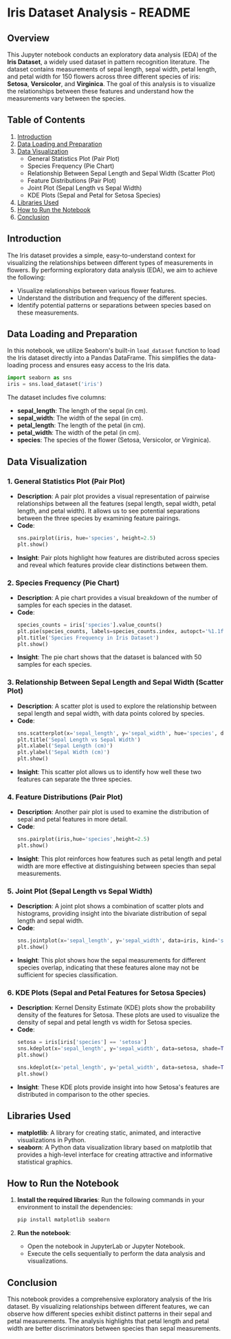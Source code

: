 # Iris Dataset Analysis - README

## Overview

This Jupyter notebook conducts an exploratory data analysis (EDA) of the **Iris Dataset**, a widely used dataset in pattern recognition literature. The dataset contains measurements of sepal length, sepal width, petal length, and petal width for 150 flowers across three different species of iris: **Setosa**, **Versicolor**, and **Virginica**. The goal of this analysis is to visualize the relationships between these features and understand how the measurements vary between the species.

## Table of Contents
1. [Introduction](#introduction)
2. [Data Loading and Preparation](#data-loading-and-preparation)
3. [Data Visualization](#data-visualization)
    - General Statistics Plot (Pair Plot)
    - Species Frequency (Pie Chart)
    - Relationship Between Sepal Length and Sepal Width (Scatter Plot)
    - Feature Distributions (Pair Plot)
    - Joint Plot (Sepal Length vs Sepal Width)
    - KDE Plots (Sepal and Petal for Setosa Species)
4. [Libraries Used](#libraries-used)
5. [How to Run the Notebook](#how-to-run-the-notebook)
6. [Conclusion](#conclusion)

## Introduction

The Iris dataset provides a simple, easy-to-understand context for visualizing the relationships between different types of measurements in flowers. By performing exploratory data analysis (EDA), we aim to achieve the following:
- Visualize relationships between various flower features.
- Understand the distribution and frequency of the different species.
- Identify potential patterns or separations between species based on these measurements.

## Data Loading and Preparation

In this notebook, we utilize Seaborn's built-in `load_dataset` function to load the Iris dataset directly into a Pandas DataFrame. This simplifies the data-loading process and ensures easy access to the Iris data.

```python
import seaborn as sns
iris = sns.load_dataset('iris')
```

The dataset includes five columns:
- **sepal_length**: The length of the sepal (in cm).
- **sepal_width**: The width of the sepal (in cm).
- **petal_length**: The length of the petal (in cm).
- **petal_width**: The width of the petal (in cm).
- **species**: The species of the flower (Setosa, Versicolor, or Virginica).

## Data Visualization

### 1. General Statistics Plot (Pair Plot)
- **Description**: A pair plot provides a visual representation of pairwise relationships between all the features (sepal length, sepal width, petal length, and petal width). It allows us to see potential separations between the three species by examining feature pairings.
- **Code**:
    ```python
    sns.pairplot(iris, hue='species', height=2.5)
    plt.show()
    ```
- **Insight**: Pair plots highlight how features are distributed across species and reveal which features provide clear distinctions between them.

### 2. Species Frequency (Pie Chart)
- **Description**: A pie chart provides a visual breakdown of the number of samples for each species in the dataset.
- **Code**:
    ```python
    species_counts = iris['species'].value_counts()
    plt.pie(species_counts, labels=species_counts.index, autopct='%1.1f%%', startangle=90)
    plt.title('Species Frequency in Iris Dataset')
    plt.show()
    ```
- **Insight**: The pie chart shows that the dataset is balanced with 50 samples for each species.

### 3. Relationship Between Sepal Length and Sepal Width (Scatter Plot)
- **Description**: A scatter plot is used to explore the relationship between sepal length and sepal width, with data points colored by species.
- **Code**:
    ```python
    sns.scatterplot(x='sepal_length', y='sepal_width', hue='species', data=iris)
    plt.title('Sepal Length vs Sepal Width')
    plt.xlabel('Sepal Length (cm)')
    plt.ylabel('Sepal Width (cm)')
    plt.show()
    ```
- **Insight**: This scatter plot allows us to identify how well these two features can separate the three species.

### 4. Feature Distributions (Pair Plot)
- **Description**: Another pair plot is used to examine the distribution of sepal and petal features in more detail.
- **Code**:
    ```python
    sns.pairplot(iris,hue='species',height=2.5)
    plt.show()
    ```
- **Insight**: This plot reinforces how features such as petal length and petal width are more effective at distinguishing between species than sepal measurements.

### 5. Joint Plot (Sepal Length vs Sepal Width)
- **Description**: A joint plot shows a combination of scatter plots and histograms, providing insight into the bivariate distribution of sepal length and sepal width.
- **Code**:
    ```python
    sns.jointplot(x='sepal_length', y='sepal_width', data=iris, kind='scatter')
    plt.show()
    ```
- **Insight**: This plot shows how the sepal measurements for different species overlap, indicating that these features alone may not be sufficient for species classification.

### 6. KDE Plots (Sepal and Petal Features for Setosa Species)
- **Description**: Kernel Density Estimate (KDE) plots show the probability density of the features for Setosa. These plots are used to visualize the density of sepal and petal length vs width for Setosa species.
- **Code**:
    ```python
    setosa = iris[iris['species'] == 'setosa']
    sns.kdeplot(x='sepal_length', y='sepal_width', data=setosa, shade=True)
    plt.show()
    ```
    ```python
    sns.kdeplot(x='petal_length', y='petal_width', data=setosa, shade=True)
    plt.show()
    ```
- **Insight**: These KDE plots provide insight into how Setosa's features are distributed in comparison to the other species.

## Libraries Used

- **matplotlib**: A library for creating static, animated, and interactive visualizations in Python.
- **seaborn**: A Python data visualization library based on matplotlib that provides a high-level interface for creating attractive and informative statistical graphics.

## How to Run the Notebook

1. **Install the required libraries**:
   Run the following commands in your environment to install the dependencies:
   ```bash
   pip install matplotlib seaborn
   ```

2. **Run the notebook**:
   - Open the notebook in JupyterLab or Jupyter Notebook.
   - Execute the cells sequentially to perform the data analysis and visualizations.

## Conclusion

This notebook provides a comprehensive exploratory analysis of the Iris dataset. By visualizing relationships between different features, we can observe how different species exhibit distinct patterns in their sepal and petal measurements. The analysis highlights that petal length and petal width are better discriminators between species than sepal measurements.
